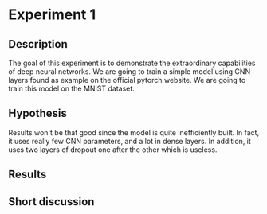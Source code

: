 # Experiment 1

## Description
The goal of this experiment is to demonstrate the extraordinary capabilities of deep neural networks.
We are going to train a simple model using CNN layers found as example on the official pytorch website.
We are going to train this model on the MNIST dataset.

## Hypothesis
Results won't be that good since the model is quite inefficiently built.  In fact, it uses really few CNN parameters, 
and a lot in dense layers.  In addition, it uses two layers of dropout one after the other which is useless.

## Results


## Short discussion